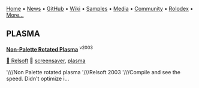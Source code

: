 [Home](https://qb64.com) • [News](/news.html) • [GitHub](/github.html) • [Wiki](/wiki.html) • [Samples](/samples.html) • [Media](/media.html) • [Community](/community.html) • [Rolodex](/rolodex.html) • [More...](/more.html)

## PLASMA

**[Non-Palette Rotated Plasma](plasma-non-pal/index)** <sup>v2003</sup>

[🐝 Relsoft](relsoft) 🔗 [screensaver](screensaver), [plasma](plasma)

'///Non Palette rotated plasma '///Relsoft 2003 '///Compile and see the speed.  Didn't optimize i...
